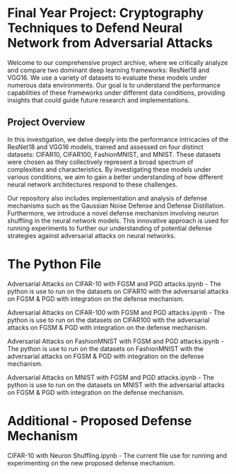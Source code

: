 # Final Year Project: Cryptography Techniques to Defend Neural Network from Adversarial Attacks

Welcome to our comprehensive project archive, where we critically analyze and compare two dominant deep learning frameworks: ResNet18 and VGG16. We use a variety of datasets to evaluate these models under numerous data environments. Our goal is to understand the performance capabilities of these frameworks under different data conditions, providing insights that could guide future research and implementations.

## Project Overview

In this investigation, we delve deeply into the performance intricacies of the ResNet18 and VGG16 models, trained and assessed on four distinct datasets: CIFAR10, CIFAR100, FashionMNIST, and MNIST. These datasets were chosen as they collectively represent a broad spectrum of complexities and characteristics. By investigating these models under various conditions, we aim to gain a better understanding of how different neural network architectures respond to these challenges.

Our repository also includes implementation and analysis of defense mechanisms such as the Gaussian Noise Defense and Defense Distillation. Furthermore, we introduce a novel defense mechanism involving neuron shuffling in the neural network models. This innovative approach is used for running experiments to further our understanding of potential defense strategies against adversarial attacks on neural networks.

# The Python File
Adversarial Attacks on CIFAR-10 with FGSM and PGD attacks.ipynb - The python is use to run on the datasets on CIFAR10 with the adversarial attacks on FGSM & PGD with integration on the defense mechanism.

Adversarial Attacks on CIFAR-100 with FGSM and PGD attacks.ipynb - The python is use to run on the datasets on CIFAR100 with the adversarial attacks on FGSM & PGD with integration on the defense mechanism.

Adversarial Attacks on FashionMNIST with FGSM and PGD attacks.ipynb - The python is use to run on the datasets on FashionMNIST with the adversarial attacks on FGSM & PGD with integration on the defense mechanism.

Adversarial Attacks on MNIST with FGSM and PGD attacks.ipynb - The python is use to run on the datasets on MNIST with the adversarial attacks on FGSM & PGD with integration on the defense mechanism.

# Additional - Proposed Defense Mechanism
CIFAR-10 with Neuron Shuffling.ipynb - The current file use for running and experimenting on the new proposed defense mechanism.
